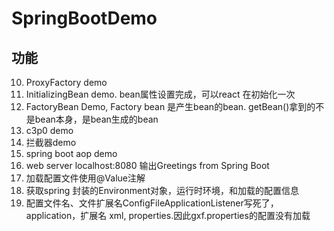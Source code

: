 # SpringBootDemo
## 功能
10. ProxyFactory demo
9. InitializingBean demo. bean属性设置完成，可以react 在初始化一次
8. FactoryBean Demo, Factory bean 是产生bean的bean. getBean()拿到的不是bean本身，是bean生成的bean
7. c3p0 demo
6. 拦截器demo
5. spring boot aop demo
4. web server localhost:8080 输出Greetings from Spring Boot
3. 加载配置文件使用@Value注解
2. 获取spring 封装的Environment对象，运行时环境，和加载的配置信息
1. 配置文件名、文件扩展名ConfigFileApplicationListener写死了，application，扩展名 xml, properties.因此gxf.properties的配置没有加载